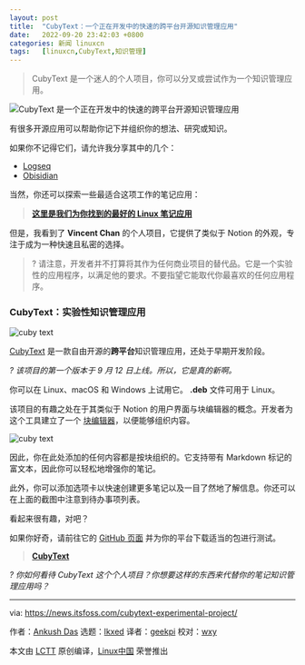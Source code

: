 ```yaml
---
layout: post
title:	"CubyText：一个正在开发中的快速的跨平台开源知识管理应用"
date:	2022-09-20 23:42:03 +0800 
categories:	新闻 linuxcn 
tags:	[linuxcn,CubyText,知识管理]
---
```




> 
> CubyText 是一个迷人的个人项目，你可以分叉或尝试作为一个知识管理应用。
> 
> 
> 


![CubyText 是一个正在开发中的快速的跨平台开源知识管理应用](/Asserts/Images//attachment/album/202209/20/234204qu6hv7gar7dzvzvq.png)


有很多开源应用可以帮助你记下并组织你的想法、研究或知识。


如果你不记得它们，请允许我分享其中的几个：


* [Logseq](https://itsfoss.com/logseq/)
* [Obisidian](https://itsfoss.com/obsidian-markdown-editor/)


当然，你还可以探索一些最适合这项工作的笔记应用：



> 
> **[这里是我们为你找到的最好的 Linux 笔记应用](https://itsfoss.com/note-taking-apps-linux/)**
> 
> 
> 


但是，我看到了 **Vincent Chan** 的个人项目，它提供了类似于 Notion 的外观，专注于成为一种快速且私密的选择。



> 
> ? 请注意，开发者并不打算将其作为任何商业项目的替代品。它是一个实验性的应用程序，以满足他的要求。不要指望它能取代你最喜欢的任何应用程序。
> 
> 
> 


### CubyText：实验性知识管理应用


![cuby text](/Asserts/Images//attachment/album/202209/20/234204x3nblyn54l4qszqp.png)


[CubyText](https://github.com/vincentdchan/CubyText) 是一款自由开源的**跨平台**知识管理应用，还处于早期开发阶段。


*? 该项目的第一个版本于 9 月 12 日上线。所以，它是真的新啊。*


你可以在 Linux、macOS 和 Windows 上试用它。 **.deb** 文件可用于 Linux。


该项目的有趣之处在于其类似于 Notion 的用户界面与块编辑器的概念。开发者为这个工具建立了一个 [块编辑器](https://github.com/vincentdchan/blocky-editor)，以便能够组织内容。


![cuby text](/Asserts/Images//attachment/album/202209/20/234207dunxx2f3b6ewwkee.png)


因此，你在此处添加的任何内容都是按块组织的。它支持带有 Markdown 标记的富文本，因此你可以轻松地增强你的笔记。


此外，你可以添加选项卡以快速创建更多笔记以及一目了然地了解信息。你还可以在上面的截图中注意到待办事项列表。


看起来很有趣，对吧？


如果你好奇，请前往它的 [GitHub 页面](https://github.com/vincentdchan/CubyText) 并为你的平台下载适当的包进行测试。



> 
> **[CubyText](https://github.com/vincentdchan/CubyText)**
> 
> 
> 


*? 你如何看待 CubyText 这个个人项目？你想要这样的东西来代替你的笔记知识管理应用吗？*




---


via: <https://news.itsfoss.com/cubytext-experimental-project/>


作者：[Ankush Das](https://news.itsfoss.com/author/ankush/) 选题：[lkxed](https://github.com/lkxed) 译者：[geekpi](https://github.com/geekpi) 校对：[wxy](https://github.com/wxy)


本文由 [LCTT](https://github.com/LCTT/TranslateProject) 原创编译，[Linux中国](https://linux.cn/) 荣誉推出
